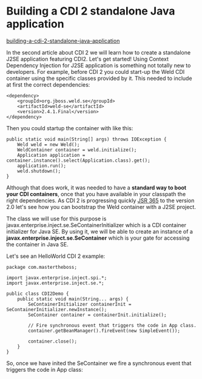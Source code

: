 # Building a CDI 2 standalone Java application

[building-a-cdi-2-standalone-java-application](http://www.mastertheboss.com/jboss-frameworks/cdi/building-a-cdi-2-standalone-java-application)

In the second article about CDI 2 we will learn how to create a standalone J2SE application featuring CDI2. Let's get started!
Using Context Dependency Injection for J2SE application is something not totally new to developers. 
For example, before CDI 2 you could start-up the Weld CDI container using the specific classes provided by it. This needed to include at first the correct dependencies:


```
<dependency>
    <groupId>org.jboss.weld.se</groupId>
    <artifactId>weld-se</artifactId>
    <version>2.4.1.Final</version>
</dependency>
```

Then you could startup the container with like this:

```
public static void main(String[] args) throws IOException {
    Weld weld = new Weld();
    WeldContainer container = weld.initialize();
    Application application = container.instance().select(Application.class).get();
    application.run();
    weld.shutdown();
}
```

Although that does work, it was needed to have a **standard way to boot your CDI containers**, once that you have available in your classpath the right dependencies. As CDI 2 is progressing quickly [JSR 365](https://jcp.org/aboutJava/communityprocess/pr/jsr365/index.html) to the version 2.0 let's see how you can bootstrap the Weld container with a J2SE project.

The class we will use for this purpose is javax.enterprise.inject.se.SeContainerInitializer which is a CDI container initializer for Java SE. By using it, we will be able to create an instance of a **javax.enterprise.inject.se.SeContainer** which is your gate for accessing the container in Java SE.

Let's see an HelloWorld CDI 2 example:

```
package com.mastertheboss;

import javax.enterprise.inject.spi.*;
import javax.enterprise.inject.se.*;

public class CDI2Demo {
	public static void main(String... args) {
		SeContainerInitializer containerInit = SeContainerInitializer.newInstance();
		SeContainer container = containerInit.initialize();

		// Fire synchronous event that triggers the code in App class.
		container.getBeanManager().fireEvent(new SimpleEvent());

		container.close();
	}
}
```

So, once we have inited the SeContainer we fire a synchronous event that triggers the code in App class: